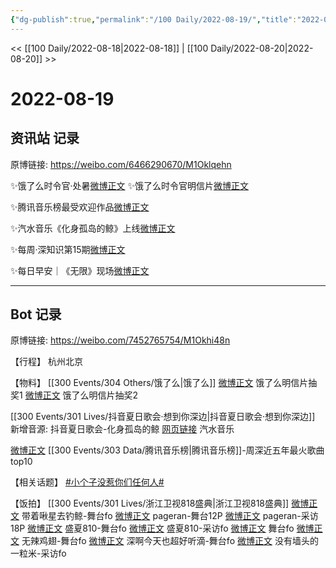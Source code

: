 ```yaml
---
{"dg-publish":true,"permalink":"/100 Daily/2022-08-19/","title":"2022-08-19","created":"2022-12-07T16:09:37.000+08:00","updated":"2023-04-11T14:46:33.291+08:00"}
---
```



<< [[100 Daily/2022-08-18\|2022-08-18]] | [[100 Daily/2022-08-20\|2022-08-20]] >>

# 2022-08-19

## 资讯站 记录

原博链接: https://weibo.com/6466290670/M1Oklqehn

✨饿了么时令官·处暑[微博正文](https://m.weibo.cn/6466290670/4804241325301237)
✨饿了么时令官明信片[微博正文](https://m.weibo.cn/6466290670/4804314172494453)

✨腾讯音乐榜最受欢迎作品[微博正文](https://m.weibo.cn/6466290670/4804317439853315)

✨汽水音乐《化身孤岛的鲸》上线[微博正文](https://m.weibo.cn/6466290670/4804167715784762)

✨每周·深知识第15期[微博正文](https://m.weibo.cn/6466290670/4804168328419449)

✨每日早安｜《无限》现场[微博正文](https://m.weibo.cn/6466290670/4804090896322598)

---
## Bot 记录

原博链接: https://weibo.com/7452765754/M1Okhi48n

【行程】
杭州北京

【物料】
[[300 Events/304 Others/饿了么\|饿了么]]
[微博正文](https://m.weibo.cn/7756461320/4804227194422501) 饿了么明信片抽奖1
[微博正文](https://m.weibo.cn/7756461320/4804298989635435) 饿了么明信片抽奖2

[[300 Events/301 Lives/抖音夏日歌会·想到你深边\|抖音夏日歌会·想到你深边]] 新增音源:
抖音夏日歌会-化身孤岛的鲸
[网页链接](https://weibo.cn/sinaurl?u=https%3A%2F%2Fqishui.douyin.com%2Fs%2Fja6oqwj%2F) 汽水音乐

[微博正文](https://m.weibo.cn/6573096128/4804239032059358) [[300 Events/303 Data/腾讯音乐榜\|腾讯音乐榜]]-周深近五年最火歌曲top10

【相关话题】
[#小个子没惹你们任何人#](https://s.weibo.com/weibo?q=%23%E5%B0%8F%E4%B8%AA%E5%AD%90%E6%B2%A1%E6%83%B9%E4%BD%A0%E4%BB%AC%E4%BB%BB%E4%BD%95%E4%BA%BA%23)

【饭拍】
[[300 Events/301 Lives/浙江卫视818盛典\|浙江卫视818盛典]]
[微博正文](https://m.weibo.cn/3246571812/4804209297852476) 带着啾星去钓鲸-舞台fo
[微博正文](https://m.weibo.cn/7633014126/4804189299671887) pageran-舞台12P
[微博正文](https://m.weibo.cn/7633014126/4804178964387234) pageran-采访18P
[微博正文](https://m.weibo.cn/5926328192/4803929920242778) 盛夏810-舞台fo
[微博正文](https://m.weibo.cn/5926328192/4804088800480359) 盛夏810-采访fo
[微博正文](https://m.weibo.cn/7633014126/4804123490780170) 舞台fo
[微博正文](https://m.weibo.cn/7495641082/4803996654764990) 无辣鸡翅-舞台fo
[微博正文](https://m.weibo.cn/3123996041/4803995589674991) 深啊今天也超好听滴-舞台fo
[微博正文](https://m.weibo.cn/6341302781/4804111462039622) 没有墙头的一粒米-采访fo
